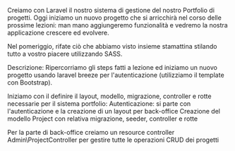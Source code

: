 Creiamo con Laravel il nostro sistema di gestione del nostro Portfolio di progetti.
Oggi iniziamo un nuovo progetto che si arricchirà nel corso delle prossime lezioni: man mano aggiungeremo funzionalità e vedremo la nostra applicazione crescere ed evolvere.

Nel pomeriggio, rifate ciò che abbiamo visto insieme stamattina stilando tutto a vostro piacere utilizzando SASS.

Descrizione:
Ripercorriamo gli steps fatti a lezione ed iniziamo un nuovo progetto usando laravel breeze per l'autenticazione (utilizziamo il template con Bootstrap).

Iniziamo con il definire il layout, modello, migrazione, controller e rotte necessarie per il sistema portfolio:
Autenticazione: si parte con l'autenticazione e la creazione di un layout per back-office
Creazione del modello Project con relativa migrazione, seeder, controller e rotte

Per la parte di back-office creiamo un resource controller Admin\\ProjectController per gestire tutte le operazioni CRUD dei progetti
